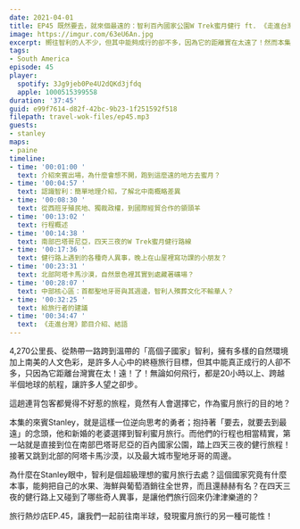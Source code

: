 ```yaml
---
date: 2021-04-01
title: EP45 既然要去，就來個最遠的：智利百內國家公園W Trek蜜月健行 ft. 《走進台灣》Podcast製作主持人、航太產業工作者 Stanley
image: https://imgur.com/63eU6An.jpg
excerpt: 嚮往智利的人不少，但其中能夠成行的卻不多，因為它的距離實在太遠了！然而本集來賓Stanley，抱持著「要去，就要去到最遠」的念頭，選擇以智利為蜜月旅行的目的地，來到百內國家公園進行四天三夜的「蜜月健行」！究竟為什麼在Stanley眼中，智利是個超級理想的蜜月旅行去處？這個國家究竟有什麼本事，能夠把自己的水果、海鮮與葡萄酒銷往全世界？這集就讓我們一起前往南半球，發現蜜月旅行的另一種可能性！
tags:
- South America
episode: 45
player:
  spotify: 3Jg9jeb0Pe4U2dQKd3jfdq
  apple: 1000515399558
duration: '37:45'
guid: e99f7614-d82f-42bc-9b23-1f251592f518
filepath: travel-wok-files/ep45.mp3
guests:
- stanley
maps:
- paine
timeline:
- time: '00:01:00 '
  text: 介紹來賓出場，為什麼會想不開，跑到這麼遠的地方去蜜月？
- time: '00:04:57 '
  text: 認識智利：簡單地理介紹，了解北中南概略差異
- time: '00:08:30 '
  text: 從西班牙殖民地、獨裁政權，到國際經貿合作的領頭羊
- time: '00:13:02 '
  text: 行程概述
- time: '00:14:38 '
  text: 南部巴塔哥尼亞，四天三夜的W Trek蜜月健行路線
- time: '00:17:36 '
  text: 健行路上遇到的各種奇人異事，晚上在山屋裡寫功課的小朋友？
- time: '00:23:31 '
  text: 北部阿塔卡馬沙漠，自然景色裡其實到處藏著礦場？
- time: '00:28:07 '
  text: 中部核心區：首都聖地牙哥與其週邊，智利人殯葬文化不輸華人？
- time: '00:32:25 '
  text: 給旅行者的建議
- time: '00:34:47 '
  text: 《走進台灣》節目介紹、結語
---
```


4,270公里長、從熱帶一路跨到溫帶的「高個子國家」智利，擁有多樣的自然環境加上南美的人文色彩，是許多人心中的終極旅行目標，但其中能真正成行的人卻不多，只因為它距離台灣實在太！遠！了！無論如何飛行，都是20小時以上、跨越半個地球的航程，讓許多人望之卻步。

這趟連背包客都覺得不好惹的旅程，竟然有人會選擇它，作為蜜月旅行的目的地？

本集的來賓Stanley，就是這樣一位逆向思考的勇者；抱持著「要去，就要去到最遠」的念頭，他和新婚的老婆選擇到智利蜜月旅行。而他們的行程也相當精實，第一站就是直接到位在南部巴塔哥尼亞的百內國家公園，踏上四天三夜的健行旅程！接著又跳到北部的阿塔卡馬沙漠，以及最大城市聖地牙哥的周邊。

為什麼在Stanley眼中，智利是個超級理想的蜜月旅行去處？這個國家究竟有什麼本事，能夠把自己的水果、海鮮與葡萄酒銷往全世界，而且還赫赫有名？在四天三夜的健行路上又碰到了哪些奇人異事，是讓他們旅行回來仍津津樂道的？

旅行熱炒店EP.45，讓我們一起前往南半球，發現蜜月旅行的另一種可能性！

